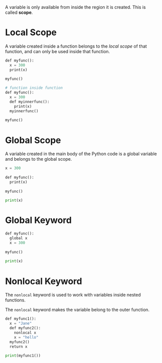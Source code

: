 A variable is only available from inside the region it is created. This is called **scope**.
# Local Scope 
A variable created inside a function belongs to the _local scope_ of that function, and can only be used inside that function.
```python 
def myfunc():  
  x = 300  
  print(x)  
  
myfunc()

# function inside function 
def myfunc():  
  x = 300  
  def myinnerfunc():  
    print(x)  
  myinnerfunc()  
  
myfunc()
```

# Global Scope
A variable created in the main body of the Python code is a global variable and belongs to the global scope.
```python 
x = 300  
  
def myfunc():  
  print(x)  
  
myfunc()  
  
print(x)
```

# Global Keyword 
```python 
def myfunc():  
  global x  
  x = 300  
  
myfunc()  
  
print(x)
```

# Nonlocal Keyword 
The `nonlocal` keyword is used to work with variables inside nested functions.

The `nonlocal` keyword makes the variable belong to the outer function.
```python 
def myfunc1():  
  x = "Jane"  
  def myfunc2():  
    nonlocal x  
    x = "hello"  
  myfunc2()  
  return x  
  
print(myfunc1())
```